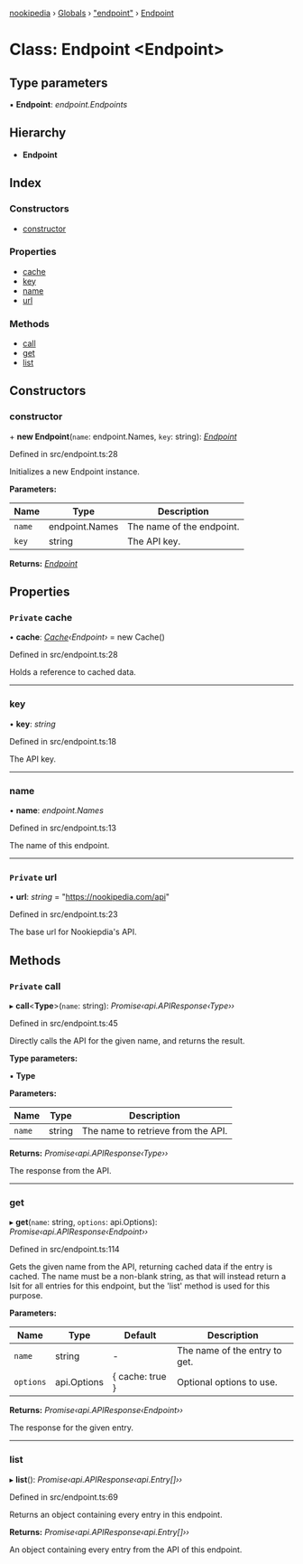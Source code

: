 [nookipedia](../README.md) › [Globals](../globals.md) › ["endpoint"](../modules/_endpoint_.md) › [Endpoint](_endpoint_.endpoint.md)

# Class: Endpoint <**Endpoint**>

## Type parameters

▪ **Endpoint**: *endpoint.Endpoints*

## Hierarchy

* **Endpoint**

## Index

### Constructors

* [constructor](_endpoint_.endpoint.md#constructor)

### Properties

* [cache](_endpoint_.endpoint.md#private-cache)
* [key](_endpoint_.endpoint.md#key)
* [name](_endpoint_.endpoint.md#name)
* [url](_endpoint_.endpoint.md#private-url)

### Methods

* [call](_endpoint_.endpoint.md#private-call)
* [get](_endpoint_.endpoint.md#get)
* [list](_endpoint_.endpoint.md#list)

## Constructors

###  constructor

\+ **new Endpoint**(`name`: endpoint.Names, `key`: string): *[Endpoint](_endpoint_.endpoint.md)*

Defined in src/endpoint.ts:28

Initializes a new Endpoint instance.

**Parameters:**

Name | Type | Description |
------ | ------ | ------ |
`name` | endpoint.Names | The name of the endpoint. |
`key` | string | The API key.  |

**Returns:** *[Endpoint](_endpoint_.endpoint.md)*

## Properties

### `Private` cache

• **cache**: *[Cache](_cache_.cache.md)‹Endpoint›* = new Cache()

Defined in src/endpoint.ts:28

Holds a reference to cached data.

___

###  key

• **key**: *string*

Defined in src/endpoint.ts:18

The API key.

___

###  name

• **name**: *endpoint.Names*

Defined in src/endpoint.ts:13

The name of this endpoint.

___

### `Private` url

• **url**: *string* = "https://nookipedia.com/api"

Defined in src/endpoint.ts:23

The base url for Nookiepdia's API.

## Methods

### `Private` call

▸ **call**<**Type**>(`name`: string): *Promise‹api.APIResponse‹Type››*

Defined in src/endpoint.ts:45

Directly calls the API for the given name, and returns the result.

**Type parameters:**

▪ **Type**

**Parameters:**

Name | Type | Description |
------ | ------ | ------ |
`name` | string | The name to retrieve from the API. |

**Returns:** *Promise‹api.APIResponse‹Type››*

The response from the API.

___

###  get

▸ **get**(`name`: string, `options`: api.Options): *Promise‹api.APIResponse‹Endpoint››*

Defined in src/endpoint.ts:114

Gets the given name from the API, returning cached data if
the entry is cached. The name must be a non-blank string, as that
will instead return a lsit for all entries for this endpoint,
but the 'list' method is used for this purpose.

**Parameters:**

Name | Type | Default | Description |
------ | ------ | ------ | ------ |
`name` | string | - | The name of the entry to get. |
`options` | api.Options | { cache: true } | Optional options to use. |

**Returns:** *Promise‹api.APIResponse‹Endpoint››*

The response for the given entry.

___

###  list

▸ **list**(): *Promise‹api.APIResponse‹api.Entry[]››*

Defined in src/endpoint.ts:69

Returns an object containing every entry in this endpoint.

**Returns:** *Promise‹api.APIResponse‹api.Entry[]››*

An object containing every entry from the API of this endpoint.

